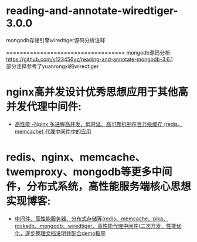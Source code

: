 # reading-and-annotate-wiredtiger-3.0.0
mongodb存储引擎wiredtiger源码分析注释  

===================================
mongodb源码分析: https://github.com/y123456yz/reading-and-annotate-mongodb-3.6.1  
部分注释参考了yuanrongxi的wiredtiger


nginx高并发设计优秀思想应用于其他高并发代理中间件:   
===================================   
  * [高性能 -Nginx 多进程高并发、低时延、高可靠机制在百万级缓存 (redis、memcache) 代理中间件中的应用](https://xie.infoq.cn/article/2ee961483c66a146709e7e861)  

redis、nginx、memcache、twemproxy、mongodb等更多中间件，分布式系统，高性能服务端核心思想实现博客:   
===================================   
  * [中间件、高性能服务器、分布式存储等(redis、memcache、pika、rocksdb、mongodb、wiredtiger、高性能代理中间件)二次开发、性能优化，逐步整理文档说明并配合demo指导](https://github.com/y123456yz/middleware_development_learning)    
 

